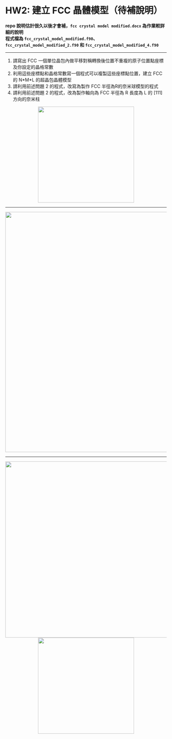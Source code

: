 # HW2: 建立 FCC 晶體模型（待補說明）
**repo 說明估計很久以後才會補，`fcc crystal model modified.docx` 為作業較詳細的說明**  
**程式檔為 `fcc_crystal_model_modified.f90`、`fcc_crystal_model_modified_2.f90` 和 `fcc_crystal_model_modified_4.f90`**

---
1. 請寫出 FCC 一個單位晶包內做平移對稱轉換後位置不重複的原子位置點座標及你設定的晶格常數
2. 利用這些座標點和晶格常數寫一個程式可以複製這些座標點位置，建立 FCC 的 N\*M\*L 的超晶包晶體模型
3. 請利用前述問題 2 的程式，改寫為製作 FCC 半徑為R的奈米球模型的程式
4. 請利用前述問題 2 的程式，改為製作軸向為 FCC 半徑為 R 長度為 L 的 [111] 方向的奈米柱


<div align=center>
  <img src='https://user-images.githubusercontent.com/39528069/162941386-e8543628-0366-46b6-a1c0-3243e00c91d6.png' width='300'>
</div>

---
<div align=center>
  <img src='https://user-images.githubusercontent.com/39528069/162942401-fd225516-11e7-4cbc-9cfb-bee9e57e4a19.png' width='750'>
</div>

---
<div align=center>
  <img src='https://user-images.githubusercontent.com/39528069/162942853-e53b6a5b-e227-44b0-81cc-2a3b5671143d.png' width='550'>
</div>

<div align=center>
  <img src='https://user-images.githubusercontent.com/39528069/162943130-315ff5e0-e343-4d20-822d-b79336032a9e.png' width='300'>
</div>
